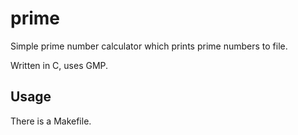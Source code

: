prime
==============
Simple prime number calculator which prints prime numbers to file.

Written in C, uses GMP.


Usage
--------

There is a Makefile.

